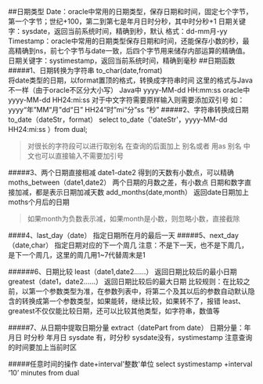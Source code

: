 ##日期类型
Date：oracle中常用的日期类型，保存日期和时间，固定七个字节，第一个字节；世纪+100，第二到第七是年月日时分秒，其中时分秒+1
日期关键字：sysdate，返回当前系统时间，精确到秒，默认 格式：dd-mm月-yy
Timestamp：oracle中常用的日期类型保存日期和时间，还能保存小数的秒，最高精确到ns，前七个字节与date一致，后四个字节用来储存内部运算的精确值。
日期关键字：systimestamp，返回当前系统时间，精确到毫秒
##日期函数
#####1、日期转换为字符串
to_char(date,fromat) \
将date类型的日期，以format置顶的格式，转换成字符串时间
这里的格式与Java不一样（由于oracle不区分大小写）
Java中 yyyy-MM-dd HH:mm:ss 
oracle中 yyyy-MM-dd HH24:mi:ss 
对于中文字符需要原样输入则需要添加双引号
如： yyyy“年”MM“月”dd“日” HH24“时”mi“分”ss “秒”
#####2、字符串转换成日期
to_date（dateStr，format）
select to_date（'dateStr'，yyyy-MM-dd HH24:mi:ss ）from dual;
> 对很长的字符段可以进行取别名 在查询的后面加上 别名或者 用as 别名
中文也可以直接输入不需要加引号


#####3、两个日期直接相减
date1-date2
得到的天数有小数点，可以精确
moths_between（date1,date2）
两个日期的月数之差，有小数点
日期和数字直接加减，都是表示日期加减天数
add_months(date,month）
返回date日期加上moths个月后的日期
>如果month为负数表示减，如果month是小数，则忽略小数，直接截除

####4、last_day（date）
指定日期所在月的最后一天
#####5、next_day（date,char）
指定日期对应的下一个周几
注意：不是下一天，也不是下周几，是下一个周几，这里的周几用1~7代替周末是1


######6、日期比较
least（date1,date2……）
返回日期比较后的最小日期
greatest（date1，date2……）
返回日期比较后的最大日期
比较规则：在比较之前，以第一个参数类型为准，在参数列表中，将第二个及其以后的参数自动默认隐含的转换成第一个参数类型，如果能转，继续比较，如果转不了，报错
least、greatest不仅仅能比较日期，还可以比较其他类型，如字符串，数值等

#####7、从日期中提取日期分量
extract（datePart from date）
日期分量：年月日  时分秒
年月日 sysdate 有，时分秒 sysdate没有，systimestamp
注意查询的时间要加上当前时区

#####任意时间的操作
date+interval'整数'单位
select systimestamp +interval ‘10’ minutes from dual
